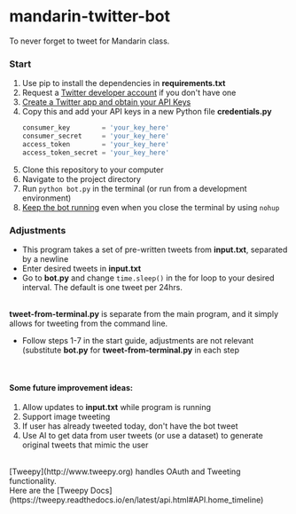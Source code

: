# mandarin-twitter-bot
To never forget to tweet for Mandarin class.

### Start
1. Use pip to install the dependencies in **requirements.txt** <br>
2. Request a [Twitter developer account](https://developer.twitter.com) if you don't have one <br>
3. [Create a Twitter app and obtain your API Keys](https://www.digitalocean.com/community/tutorials/how-to-create-a-twitter-app) 
4. Copy this and add your API keys in a new Python file **credentials.py** <br>
    ```python
    consumer_key        = 'your_key_here'
    consumer_secret     = 'your_key_here'
    access_token        = 'your_key_here'
    access_token_secret = 'your_key_here'
    ```
5. Clone this repository to your computer <br>
6. Navigate to the project directory <br>
7. Run `python bot.py` in the terminal (or run from a development environment) <br> 
8. [Keep the bot running](https://www.digitalocean.com/community/tutorials/how-to-create-a-twitterbot-with-python-3-and-the-tweepy-library/#keeping-the-twitterbot-running) even when you close the terminal by using `nohup` 

### Adjustments
* This program takes a set of pre-written tweets from **input.txt**, separated by a newline <br>
* Enter desired tweets in **input.txt** <br>
* Go to **bot.py** and change `time.sleep()` in the for loop to your desired interval. The default is one tweet per 24hrs. <br> <br>

**tweet-from-terminal.py** is separate from the main program, and it simply allows for tweeting from the command line. <br>
* Follow steps 1-7 in the start guide, adjustments are not relevant (substitute **bot.py** for **tweet-from-terminal.py** in each step <br>
<br>

#### Some future improvement ideas: 
1. Allow updates to **input.txt** while program is running
2. Support image tweeting
3. If user has already tweeted today, don't have the bot tweet
4. Use AI to get data from user tweets (or use a dataset) to generate original tweets that mimic the user
<br>
[Tweepy](http://www.tweepy.org) handles OAuth and Tweeting functionality. <br>
Here are the [Tweepy Docs](https://tweepy.readthedocs.io/en/latest/api.html#API.home_timeline) <br>
